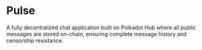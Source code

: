 # Pulse
A fully decentralized chat application built on Polkadot Hub where all public messages are stored on-chain, ensuring complete message history and censorship resistance.
